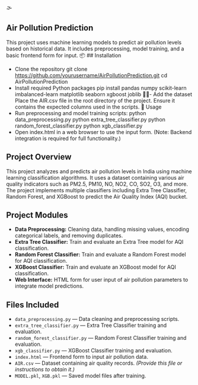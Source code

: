 
🌫️  
## Air Pollution Prediction
This project uses machine learning models to predict air pollution levels based on historical data. It includes preprocessing, model training, and a basic frontend form for input.
📦 ## Installation
- Clone the repository
git clone https://github.com/yourusername/AirPollutionPrediction.git
cd AirPollutionPrediction
- Install required Python packages
pip install pandas numpy scikit-learn imbalanced-learn matplotlib seaborn xgboost joblib
- Add the dataset
Place the AIR.csv file in the root directory of the project. Ensure it contains the expected columns used in the scripts.
🚀 Usage
- Run preprocessing and model training scripts:
python data_preprocessing.py
python extra_tree_classifier.py
python random_forest_classifier.py
python xgb_classifier.py
- Open index.html in a web browser to use the input form.
(Note: Backend integration is required for full functionality.)

## Project Overview
This project analyzes and predicts air pollution levels in India using machine learning classification algorithms. It uses a dataset containing various air quality indicators such as PM2.5, PM10, NO, NO2, CO, SO2, O3, and more. The project implements multiple classifiers including Extra Tree Classifier, Random Forest, and XGBoost to predict the Air Quality Index (AQI) bucket.

## Project Modules
- **Data Preprocessing:** Cleaning data, handling missing values, encoding categorical labels, and removing duplicates.
- **Extra Tree Classifier:** Train and evaluate an Extra Tree model for AQI classification.
- **Random Forest Classifier:** Train and evaluate a Random Forest model for AQI classification.
- **XGBoost Classifier:** Train and evaluate an XGBoost model for AQI classification.
- **Web Interface:** HTML form for user input of air pollution parameters to integrate model predictions.

## Files Included
- `data_preprocessing.py` — Data cleaning and preprocessing scripts.
- `extra_tree_classifier.py` — Extra Tree Classifier training and evaluation.
- `random_forest_classifier.py` — Random Forest Classifier training and evaluation.
- `xgb_classifier.py` — XGBoost Classifier training and evaluation.
- `index.html` — Frontend form to input air pollution data.
- `AIR.csv` — Dataset containing air quality records. *(Provide this file or instructions to obtain it.)*
- `MODEL.pkl`, `XGB.pkl` — Saved model files after training.
